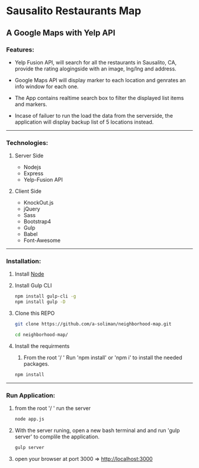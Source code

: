# Sausalito Restaurants Map

## A Google Maps with Yelp API


### Features:

- Yelp Fusion API, will search for all the restaurants in Sausalito, CA, provide the rating alogingside with an image, lng/lng and address.

- Google Maps API will display marker to each location and genrates an info window for each one.

- The App contains realtime search box to filter the displayed list items and markers.

- Incase of failuer to run the load the data from the serverside, the application will display backup list of 5 locations instead.

----

### Technologies:
1. Server Side
    - Nodejs
    - Express
    - Yelp-Fusion API

1. Client Side
    - KnockOut.js
    - jQuery
    - Sass
    - Bootstrap4
    - Gulp
    - Babel
    - Font-Awesome

----
### Installation:
1. Install [Node](https://nodejs.org/en/)
1. Install Gulp CLI
    ```bash
    npm install gulp-cli -g
    npm install gulp -D
    ```
1. Clone this REPO
    ```bash
    git clone https://github.com/a-soliman/neighborhood-map.git
    ```
    ```bash
    cd neighborhood-map/
    ```

1. Install the requirments
    1. From the root '/ ' Run 'npm install' or 'npm i' to install the needed packages.
    ```bash
    npm install
    ```

----
### Run Application:
1. from the root '/ ' run the server
    ```bash
    node app.js
    ```

1. With the server runing, open a new bash terminal and and run 'gulp server' to complile the application.
    ```bash
    gulp server
    ```

1. open your browser at port 3000 => [http://localhost:3000](http://localhost:3000)

